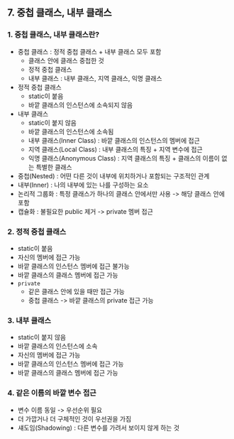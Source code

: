 ## 7. 중첩 클래스, 내부 클래스

### 1. 중첩 클래스, 내부 클래스란?
- 중첩 클래스 : 정적 중첩 클래스 + 내부 클래스 모두 포함
  - 클래스 안에 클래스 중첩한 것
  - 정적 중첩 클래스
  - 내부 클래스 : 내부 클래스, 지역 클래스, 익명 클래스
- 정적 중첩 클래스
  - static이 붙음
  - 바깥 클래스의 인스턴스에 소속되지 않음
- 내부 클래스
  - static이 붙지 않음
  - 바깥 클래스의 인스턴스에 소속됨
  - 내부 클래스(Inner Class) : 바깥 클래스의 인스턴스의 멤버에 접근
  - 지역 클래스(Local Class) : 내부 클래스의 특징 + 지역 변수에 접근
  - 익명 클래스(Anonymous Class) : 지역 클래스의 특징 + 클래스의 이름이 없는 특별한 클래스
- 중첩(Nested) : 어떤 다른 것이 내부에 위치하거나 포함되는 구조적인 관계
- 내부(Inner) : 나의 내부에 있는 나를 구성하는 요소
- 논리적 그룹화 : 특정 클래스가 하나의 클래스 안에서만 사용 -> 해당 클래스 안에 포함
- 캡슐화 : 불필요한 public 제거 -> private 멤버 접근

### 2. 정적 중첩 클래스
- static이 붙음
- 자신의 멤버에 접근 가능
- 바깥 클래스의 인스턴스 멤버에 접근 불가능
- 바깥 클래스의 클래스 멤버에 접근 가능
- `private`
  - 같은 클래스 안에 있을 때만 접근 가능
  - 중첩 클래스 -> 바깥 클래스의 private 접근 가능

### 3. 내부 클래스
- static이 붙지 않음
- 바깥 클래스의 인스턴스에 소속
- 자신의 멤버에 접근 가능
- 바깥 클래스의 인스턴스 멤버에 접근 가능
- 바깥 클래스의 클래스 멤버에 접근 가능

### 4. 같은 이름의 바깥 변수 접근
- 변수 이름 동일 -> 우선순위 필요
- 더 가깝거나 더 구체적인 것이 우선권을 가짐
- 섀도임(Shadowing) : 다른 변수를 가려서 보이지 않게 하는 것